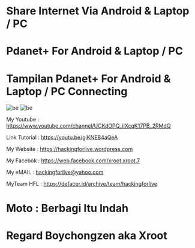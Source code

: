 # Share Internet Via Android & Laptop / PC

# Pdanet+ For Android & Laptop / PC

# Tampilan Pdanet+ For Android & Laptop / PC Connecting

![be](https://raw.githubusercontent.com/boychongzen18/Pdanet-For-Andoid/master/pdanet1.jpg)
![be](https://raw.githubusercontent.com/boychongzen18/Pdanet-For-Andoid/master/pdanet.jpg)


My Youtube    : https://www.youtube.com/channel/UCKdOPQ_iIXcqK17PB_2RMdQ

Link Tutorial : https://youtu.be/giKNEB4aQeA

My Website    : https://hackingforlive.wordpress.com

My Facebok    : https://web.facebook.com/xroot.xroot.7

My eMAIL      : hackingforlive@yahoo.com

MyTeam HFL    : https://defacer.id/archive/team/hackingforlive

# Moto : Berbagi Itu Indah

# Regard Boychongzen aka Xroot
